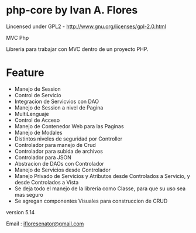 php-core by Ivan A. Flores
========

Lincensed under GPL2 - http://www.gnu.org/licenses/gpl-2.0.html

MVC Php

Libreria para trabajar con MVC dentro de un proyecto PHP.

# Feature

* Manejo de Session
* Control de Servicio
* Integracion de Servicvios con DAO
* Manejo de Session a nivel de Pagina
* MultiLenguaje
* Control de Acceso
* Manejo de Contenedor Web para las Paginas
* Manejo de Modales
* Distintos niveles de seguridad por Controller
* Controlador para manejo de Crud
* Controlador para subida de archivos
* Controlador para JSON
* Abstracion de DAOs con Controlador
* Manejo de Servicios desde Controlador
* Manejo Privado de Servicios y Atributos desde Controlados a Servicio, y desde Controlados a Vista
* Se deja todo el manejo de la libreria como Classe, para que su uso sea mas seguro
* Se agregan componentes Visuales para construccion de CRUD

version 5.14

Email : ifloresenator@gmail.com
